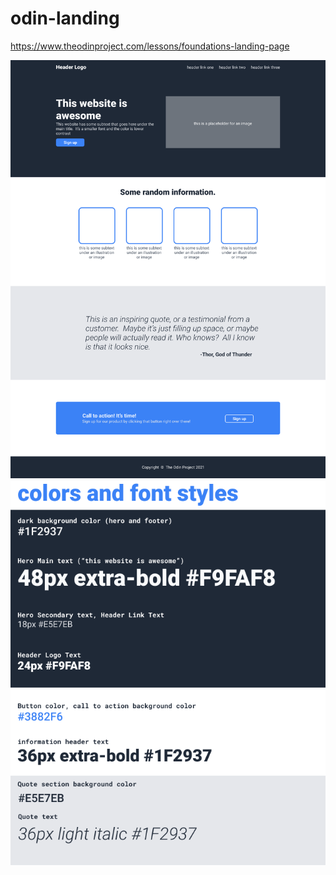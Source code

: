 # odin-landing

<!-- ![instructions](./odin-project.png)

![instructions](./colors_and_stuff.png) -->


https://www.theodinproject.com/lessons/foundations-landing-page


<img src="./odin-project.png" width="600" />

<img src="./colors_and_stuff.png" width="600" />